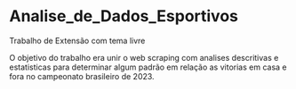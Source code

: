 # Analise_de_Dados_Esportivos
Trabalho de Extensão com tema livre

O objetivo do trabalho era unir o web scraping com analises descritivas e estatisticas para determinar algum padrão em relação as vitorias em casa e fora no campeonato brasileiro de 2023.
